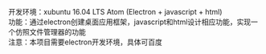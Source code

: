 开发环境：xubuntu 16.04 LTS  Atom  (Electron + javascript + html)
</br>功能：通过electron创建桌面应用框架，javascript和html设计相应功能，实现一个仿照文件管理器的功能
</br>注意：本项目需要electron开发环境，具体可百度

